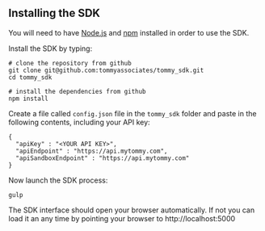 ## Installing the SDK

You will need to have [Node.js](https://nodejs.org/en/download/) and [npm](https://docs.npmjs.com/cli/install) installed in order to use the SDK.

Install the SDK by typing:

```
# clone the repository from github
git clone git@github.com:tommyassociates/tommy_sdk.git
cd tommy_sdk

# install the dependencies from github
npm install
```

<!-- Open up the `config.json` file in the `tommy_sdk` folder and paste in your Tommy API Key. -->
Create a file called `config.json` file in the `tommy_sdk` folder and paste in the following contents, including your API key:

```
{
  "apiKey" : "<YOUR API KEY>",
  "apiEndpoint" : "https://api.mytommy.com",
  "apiSandboxEndpoint" : "https://api.mytommy.com"
}
```

Now launch the SDK process:

```
gulp
```

The SDK interface should open your browser automatically. If not you can load it an any time by pointing your browser to http://localhost:5000
